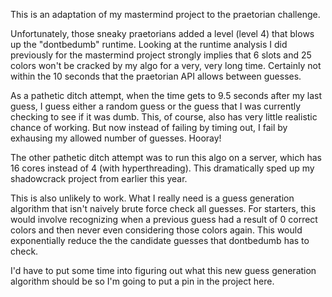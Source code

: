 This is an adaptation of my mastermind project to the praetorian challenge.

Unfortunately, those sneaky praetorians added a level (level 4) that blows up the "dontbedumb" runtime.  Looking at the runtime analysis I did previously for the mastermind project strongly implies that 6 slots and 25 colors won't be cracked by my algo for a very, very long time.  Certainly not within the 10 seconds that the praetorian API allows between guesses.

As a pathetic ditch attempt, when the time gets to 9.5 seconds after my last guess, I guess either a random guess or the guess that I was currently checking to see if it was dumb.  This, of course, also has very little realistic chance of working.  But now instead of failing by timing out, I fail by exhausing my allowed number of guesses.  Hooray!

The other pathetic ditch attempt was to run this algo on a server, which has 16 cores instead of 4 (with hyperthreading).  This dramatically sped up my shadowcrack project from earlier this year.

This is also unlikely to work.  What I really need is a guess generation algorithm that isn't naively brute force check all guesses.  For starters, this would involve recognizing when a previous guess had a result of 0 correct colors and then never even considering those colors again.  This would exponentially reduce the the candidate guesses that dontbedumb has to check.  

I'd have to put some time into figuring out what this new guess generation algorithm should be so I'm going to put a pin in the project here. 

